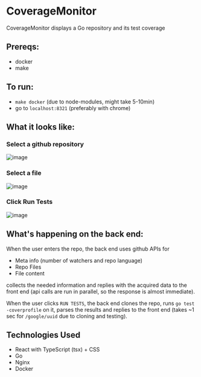 # CoverageMonitor
CoverageMonitor displays a Go repository and its test coverage

## Prereqs:
* docker
* make

## To run:
* `make docker` (due to node-modules, might take 5-10min)
* go to `localhost:8321` (preferably with chrome)

## What it looks like:

### Select a github repository
![image](https://user-images.githubusercontent.com/53489500/84440266-85963000-abee-11ea-95e3-f7d88f1fcc63.png)

### Select a file
![image](https://user-images.githubusercontent.com/53489500/84440503-f63d4c80-abee-11ea-94fa-8898b0e7ac8c.png)

### Click Run Tests
![image](https://user-images.githubusercontent.com/53489500/84440367-b8d8bf00-abee-11ea-8360-c3c7d0cff235.png)

## What's happening on the back end:
When the user enters the repo, the back end uses github APIs for
* Meta info (number of watchers and repo language)
* Repo Files
* File content

collects the needed information and replies with the acquired data to the front end (api calls are run in parallel, so the response is almost immediate).

When the user clicks `RUN TESTS`, the back end clones the repo, runs `go test -coverprofile` on it, parses the results and replies to the front end (takes ~1 sec for `/google/uuid` due to cloning and testing).

## Technologies Used
* React with TypeScript (tsx) + CSS
* Go
* Nginx
* Docker
